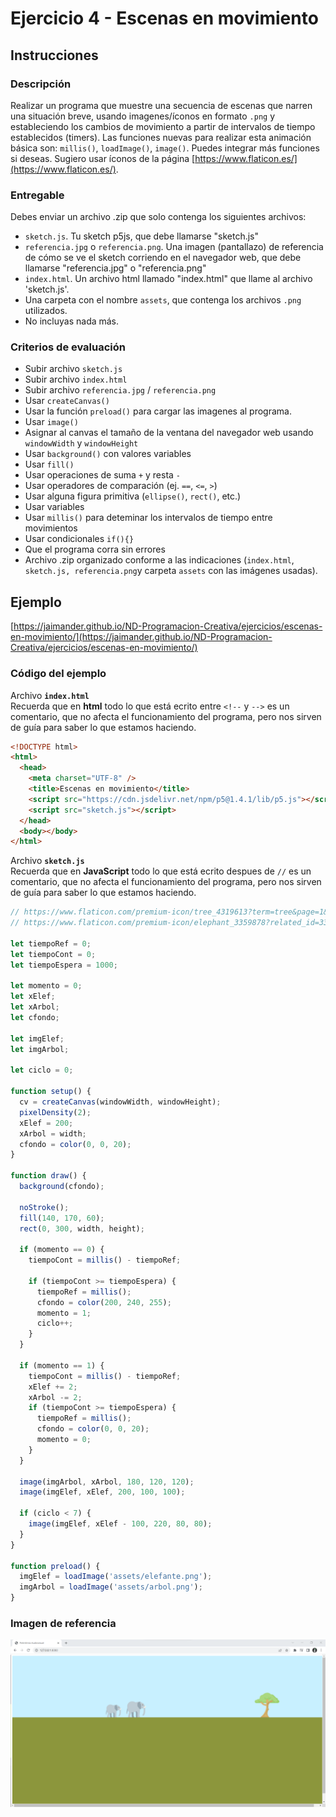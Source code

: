 # Ejercicio 4 - Escenas en movimiento

## Instrucciones

### Descripción
Realizar un programa que muestre una secuencia de escenas que narren una situación breve, usando imagenes/íconos en formato `.png` y estableciendo los cambios de movimiento a partir de intervalos de tiempo establecidos (timers). Las funciones nuevas para realizar esta animación básica son: `millis()`, `loadImage()`, `image()`. Puedes integrar más funciones si deseas. Sugiero usar íconos de la página [https://www.flaticon.es/](https://www.flaticon.es/).

### Entregable
Debes enviar un archivo .zip que solo contenga los siguientes archivos:
- `sketch.js`. Tu sketch p5js, que debe llamarse "sketch.js" 
- `referencia.jpg` o `referencia.png`. Una imagen (pantallazo) de referencia de cómo se ve el sketch corriendo en el navegador web, que debe llamarse "referencia.jpg" o "referencia.png"
- `index.html`. Un archivo html llamado "index.html" que llame al archivo 'sketch.js'. 
- Una carpeta con el nombre `assets`, que contenga los archivos `.png` utilizados.
- No incluyas nada más.

### Criterios de evaluación
- Subir archivo `sketch.js`
- Subir archivo `index.html`
- Subir archivo `referencia.jpg` / `referencia.png`
- Usar `createCanvas()`
- Usar la función `preload()` para cargar las imagenes al programa.
- Usar `image()`
- Asignar al canvas el tamaño de la ventana del navegador web usando `windowWidth` y `windowHeight`
- Usar `background()` con valores variables
- Usar `fill()`
- Usar operaciones de suma `+` y resta `-`
- Usar operadores de comparación (ej. `==`, `<=`, `>`)
- Usar alguna figura primitiva (`ellipse()`, `rect()`, etc.)
- Usar variables
- Usar `millis()` para deteminar los intervalos de tiempo entre movimientos
- Usar condicionales `if(){}`
- Que el programa corra sin errores
- Archivo .zip organizado conforme a las indicaciones (`index.html`, `sketch.js, referencia.png`y carpeta `assets` con las imágenes usadas).

## Ejemplo
[https://jaimander.github.io/ND-Programacion-Creativa/ejercicios/escenas-en-movimiento/](https://jaimander.github.io/ND-Programacion-Creativa/ejercicios/escenas-en-movimiento/)

### Código del ejemplo
Archivo **`index.html`** </br>
Recuerda que en **html** todo lo que está ecrito entre `<!--` y `-->` es un comentario, que no afecta el funcionamiento del programa, pero nos sirven de guía para saber lo que estamos haciendo. 

``` html
<!DOCTYPE html>
<html>
  <head>
    <meta charset="UTF-8" />
    <title>Escenas en movimiento</title>
    <script src="https://cdn.jsdelivr.net/npm/p5@1.4.1/lib/p5.js"></script>
    <script src="sketch.js"></script>
  </head>
  <body></body>
</html>
```

Archivo **`sketch.js`** </br>
Recuerda que en **JavaScript** todo lo que está ecrito despues de `//` es un comentario, que no afecta el funcionamiento del programa, pero nos sirven de guía para saber lo que estamos haciendo. 

``` js
// https://www.flaticon.com/premium-icon/tree_4319613?term=tree&page=1&position=64&page=1&position=64&related_id=4319613&origin=search
// https://www.flaticon.com/premium-icon/elephant_3359878?related_id=3359878&origin=search

let tiempoRef = 0;
let tiempoCont = 0;
let tiempoEspera = 1000;

let momento = 0;
let xElef;
let xArbol;
let cfondo;

let imgElef;
let imgArbol;

let ciclo = 0;

function setup() {
  cv = createCanvas(windowWidth, windowHeight);
  pixelDensity(2);
  xElef = 200;
  xArbol = width;
  cfondo = color(0, 0, 20);
}

function draw() {
  background(cfondo);

  noStroke();
  fill(140, 170, 60);
  rect(0, 300, width, height);

  if (momento == 0) {
    tiempoCont = millis() - tiempoRef;

    if (tiempoCont >= tiempoEspera) {
      tiempoRef = millis();
      cfondo = color(200, 240, 255);
      momento = 1;
      ciclo++;
    }
  }

  if (momento == 1) {
    tiempoCont = millis() - tiempoRef;
    xElef += 2;
    xArbol -= 2;
    if (tiempoCont >= tiempoEspera) {
      tiempoRef = millis();
      cfondo = color(0, 0, 20);
      momento = 0;
    }
  }

  image(imgArbol, xArbol, 180, 120, 120);
  image(imgElef, xElef, 200, 100, 100);

  if (ciclo < 7) {
    image(imgElef, xElef - 100, 220, 80, 80);
  }
}

function preload() {
  imgElef = loadImage('assets/elefante.png');
  imgArbol = loadImage('assets/arbol.png');
}
```
### Imagen de referencia
![](https://github.com/jaimander/ND-Programacion-Creativa/blob/main/ejercicios/escenas-en-movimiento/referencia.png) 




